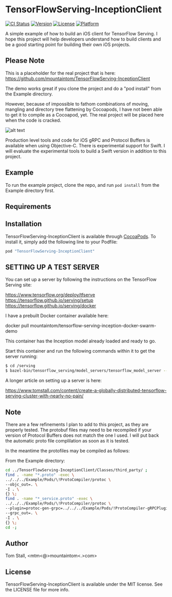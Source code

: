 # TensorFlowServing-InceptionClient

[![CI Status](http://img.shields.io/travis/mtm@mountaintom.com/TensorFlowServing-InceptionClient.svg?style=flat)](https://travis-ci.org/mtm@mountaintom.com/TensorFlowServing-InceptionClient)
[![Version](https://img.shields.io/cocoapods/v/TensorFlowServing-InceptionClient.svg?style=flat)](http://cocoapods.org/pods/TensorFlowServing-InceptionClient)
[![License](https://img.shields.io/cocoapods/l/TensorFlowServing-InceptionClient.svg?style=flat)](http://cocoapods.org/pods/TensorFlowServing-InceptionClient)
[![Platform](https://img.shields.io/cocoapods/p/TensorFlowServing-InceptionClient.svg?style=flat)](http://cocoapods.org/pods/TensorFlowServing-InceptionClient)

A simple example of how to build an iOS client for TensorFlow Serving. I hope this project will help developers understand
how to build clients and be a good starting point for building their own iOS projects.

## Please Note
This is a placeholder for the real project that is here:
https://github.com/mountaintom/TensorFlowServing-InceptionClient

The demo works great if you clone the project and do a "pod install" from the Example directory. 

However, because of impossible to fathom combinations of moving, mangling and directory tree flattening by Cocoapods, 
I have not been able to get it to compile as a Cocoapod, yet. The real project will be placed here when the code is cracked.
 
![alt text](https://raw.githubusercontent.com/mountaintom/TensorFlowServing-InceptionClient/master/Screenshot.png "Inception Demo Client")

Production level tools and code for iOS gRPC and Protocol Buffers is available when using Objective-C. There is experimental support for Swift. 
I will evaluate the experimental tools to build a Swift version in addition to this project.

## Example

To run the example project, clone the repo, and run `pod install` from the Example directory first.

## Requirements

## Installation

TensorFlowServing-InceptionClient is available through [CocoaPods](http://cocoapods.org). To install
it, simply add the following line to your Podfile:

```ruby
pod "TensorFlowServing-InceptionClient"
```

## SETTING UP A TEST SERVER 

You can set up a server by following the instructions on the TensorFlow Serving site:

https://www.tensorflow.org/deploy/tfserve
https://tensorflow.github.io/serving/setup
https://tensorflow.github.io/serving/docker

I have a prebuilt Docker container available here:

docker pull mountaintom/tensorflow-serving-inception-docker-swarm-demo

This container has the Inception model already loaded and ready to go.

Start this container and run the following commands within it to get the server running:

```bash
$ cd /serving
$ bazel-bin/tensorflow_serving/model_servers/tensorflow_model_server --port=9000 --model_name=inception --model_base_path=inception-export &> inception_log &
```

A longer article on setting up a server is here:

https://www.tomstall.com/content/create-a-globally-distributed-tensorflow-serving-cluster-with-nearly-no-pain/

## Note 

There are a few refinements I plan to add to this project, as they are properly tested.
The protobuf files may need to be recompiled if your version of Protocol Buffers does not match 
the one I used. I will put back the automatic proto file complilation as soon as it is tested.

In the meantime the protofiles may be compiled as follows:

From the Example directory:

```bash
cd ../TensorFlowServing-InceptionClient/Classes/third_party/ ;
find . -name "*.proto" -exec \
../../../Example/Pods/\!ProtoCompiler/protoc \
--objc_out=. \
-I . \
{} \;
find . -name "*_service.proto" -exec \
../../../Example/Pods/\!ProtoCompiler/protoc \
--plugin=protoc-gen-grpc=../../../Example/Pods/!ProtoCompiler-gRPCPlugin/grpc_objective_c_plugin \
--grpc_out=. \
-I . \
{} \;
cd -;
```

## Author

Tom Stall, <mtm<@>mountaintom<.>com>

## License

TensorFlowServing-InceptionClient is available under the MIT license. See the LICENSE file for more info.
